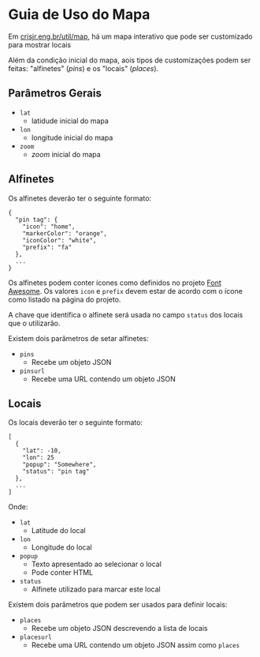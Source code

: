 # Guia de Uso do Mapa

Em [crisjr.eng.br/util/map](https://www.crisjr.eng.br/util/map/index.html),
há um mapa interativo que pode ser customizado para mostrar locais

Além da condição inicial do mapa,
aois tipos de customizações podem ser feitas: "alfinetes" (_pins_) e os
"locais" (_places_).

## Parâmetros Gerais

- `lat`
  - latidude inicial do mapa
- `lon`
  - longitude inicial do mapa
- `zoom`
  - _zoom_ inicial do mapa

## Alfinetes

Os alfinetes deverão ter o seguinte formato:

```
{
  "pin tag": {
    "icon": "home",
    "markerColor": "orange",
    "iconColor": "white",
    "prefix": "fa"
  },
  ...
}
```

Os alfinetes podem conter ícones como definidos no projeto
[Font Awesome](https://fontawesome.com/).
Os valores `icon` e `prefix` devem estar de acordo com o ícone como listado
na página do projeto.

A chave que identifica o alfinete será usada no campo `status` dos locais
que o utilizarão.

Existem dois parâmetros de setar alfinetes:

- `pins`
  - Recebe um objeto JSON
- `pinsurl`
  - Recebe uma URL contendo um objeto JSON


## Locais

Os locais deverão ter o seguinte formato:

```
[
  {
    "lat": -10,
    "lon": 25
    "popup": "Somewhere",
    "status": "pin tag"
  },
  ...
]
```

Onde:

- `lat`
  - Latitude do local
- `lon`
  - Longitude do local
- `popup`
  - Texto apresentado ao selecionar o local
  - Pode conter HTML
- `status`
  - Alfinete utilizado para marcar este local

Existem dois parâmetros que podem ser usados para definir locais:

- `places`
  - Recebe um objeto JSON descrevendo a lista de locais
- `placesurl`
  - Recebe uma URL contendo um objeto JSON assim como `places`


